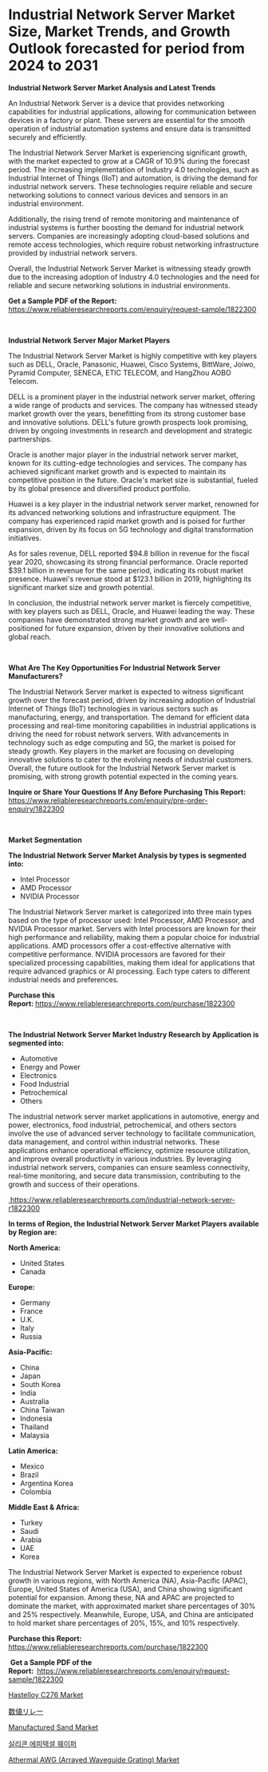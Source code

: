 <p><h1>Industrial Network Server Market Size, Market Trends, and Growth Outlook forecasted for period from 2024 to 2031</h1></p><p><strong>Industrial Network Server Market Analysis and Latest Trends</strong></p>
<p><p>An Industrial Network Server is a device that provides networking capabilities for industrial applications, allowing for communication between devices in a factory or plant. These servers are essential for the smooth operation of industrial automation systems and ensure data is transmitted securely and efficiently.</p><p>The Industrial Network Server Market is experiencing significant growth, with the market expected to grow at a CAGR of 10.9% during the forecast period. The increasing implementation of Industry 4.0 technologies, such as Industrial Internet of Things (IIoT) and automation, is driving the demand for industrial network servers. These technologies require reliable and secure networking solutions to connect various devices and sensors in an industrial environment.</p><p>Additionally, the rising trend of remote monitoring and maintenance of industrial systems is further boosting the demand for industrial network servers. Companies are increasingly adopting cloud-based solutions and remote access technologies, which require robust networking infrastructure provided by industrial network servers.</p><p>Overall, the Industrial Network Server Market is witnessing steady growth due to the increasing adoption of Industry 4.0 technologies and the need for reliable and secure networking solutions in industrial environments.</p></p>
<p><strong>Get a Sample PDF of the Report:&nbsp;</strong> <a href="https://www.reliableresearchreports.com/enquiry/request-sample/1822300">https://www.reliableresearchreports.com/enquiry/request-sample/1822300</a></p>
<p>&nbsp;</p>
<p><strong>Industrial Network Server Major Market Players</strong></p>
<p><p>The Industrial Network Server Market is highly competitive with key players such as DELL, Oracle, Panasonic, Huawei, Cisco Systems, BittWare, Joiwo, Pyramid Computer, SENECA, ETIC TELECOM, and HangZhou AOBO Telecom.</p><p>DELL is a prominent player in the industrial network server market, offering a wide range of products and services. The company has witnessed steady market growth over the years, benefitting from its strong customer base and innovative solutions. DELL's future growth prospects look promising, driven by ongoing investments in research and development and strategic partnerships.</p><p>Oracle is another major player in the industrial network server market, known for its cutting-edge technologies and services. The company has achieved significant market growth and is expected to maintain its competitive position in the future. Oracle's market size is substantial, fueled by its global presence and diversified product portfolio.</p><p>Huawei is a key player in the industrial network server market, renowned for its advanced networking solutions and infrastructure equipment. The company has experienced rapid market growth and is poised for further expansion, driven by its focus on 5G technology and digital transformation initiatives.</p><p>As for sales revenue, DELL reported $94.8 billion in revenue for the fiscal year 2020, showcasing its strong financial performance. Oracle reported $39.1 billion in revenue for the same period, indicating its robust market presence. Huawei's revenue stood at $123.1 billion in 2019, highlighting its significant market size and growth potential. </p><p>In conclusion, the industrial network server market is fiercely competitive, with key players such as DELL, Oracle, and Huawei leading the way. These companies have demonstrated strong market growth and are well-positioned for future expansion, driven by their innovative solutions and global reach.</p></p>
<p>&nbsp;</p>
<p><strong>What Are The Key Opportunities For Industrial Network Server Manufacturers?</strong></p>
<p><p>The Industrial Network Server market is expected to witness significant growth over the forecast period, driven by increasing adoption of Industrial Internet of Things (IIoT) technologies in various sectors such as manufacturing, energy, and transportation. The demand for efficient data processing and real-time monitoring capabilities in industrial applications is driving the need for robust network servers. With advancements in technology such as edge computing and 5G, the market is poised for steady growth. Key players in the market are focusing on developing innovative solutions to cater to the evolving needs of industrial customers. Overall, the future outlook for the Industrial Network Server market is promising, with strong growth potential expected in the coming years.</p></p>
<p><strong>Inquire or Share Your Questions If Any Before Purchasing This Report:</strong> <a href="https://www.reliableresearchreports.com/enquiry/pre-order-enquiry/1822300">https://www.reliableresearchreports.com/enquiry/pre-order-enquiry/1822300</a></p>
<p>&nbsp;</p>
<p><strong>Market Segmentation</strong></p>
<p><strong>The Industrial Network Server Market Analysis by types is segmented into:</strong></p>
<p><ul><li>Intel Processor</li><li>AMD Processor</li><li>NVIDIA Processor</li></ul></p>
<p><p>The Industrial Network Server market is categorized into three main types based on the type of processor used: Intel Processor, AMD Processor, and NVIDIA Processor market. Servers with Intel processors are known for their high performance and reliability, making them a popular choice for industrial applications. AMD processors offer a cost-effective alternative with competitive performance. NVIDIA processors are favored for their specialized processing capabilities, making them ideal for applications that require advanced graphics or AI processing. Each type caters to different industrial needs and preferences.</p></p>
<p><strong>Purchase this Report:&nbsp;</strong><a href="https://www.reliableresearchreports.com/purchase/1822300">https://www.reliableresearchreports.com/purchase/1822300</a></p>
<p>&nbsp;</p>
<p><strong>The Industrial Network Server Market Industry Research by Application is segmented into:</strong></p>
<p><ul><li>Automotive</li><li>Energy and Power</li><li>Electronics</li><li>Food Industrial</li><li>Petrochemical</li><li>Others</li></ul></p>
<p><p>The industrial network server market applications in automotive, energy and power, electronics, food industrial, petrochemical, and others sectors involve the use of advanced server technology to facilitate communication, data management, and control within industrial networks. These applications enhance operational efficiency, optimize resource utilization, and improve overall productivity in various industries. By leveraging industrial network servers, companies can ensure seamless connectivity, real-time monitoring, and secure data transmission, contributing to the growth and success of their operations.</p></p>
<p><a href="https://www.reliableresearchreports.com/industrial-network-server-r1822300">&nbsp;https://www.reliableresearchreports.com/industrial-network-server-r1822300</a></p>
<p><strong>In terms of Region, the Industrial Network Server Market Players available by Region are:</strong></p>
<p>
    <p> <strong> North America: </strong>
        <ul>
            <li>United States</li>
            <li>Canada</li>
        </ul>
        </p> 
    <p> <strong> Europe: </strong>
        <ul>
            <li>Germany</li>
            <li>France</li>
            <li>U.K.</li>
            <li>Italy</li>
            <li>Russia</li>
        </ul>
        </p> 
    <p> <strong> Asia-Pacific: </strong>
        <ul>
            <li>China</li>
            <li>Japan</li>
            <li>South Korea</li>
            <li>India</li>
            <li>Australia</li>
            <li>China Taiwan</li>
            <li>Indonesia</li>
            <li>Thailand</li>
            <li>Malaysia</li>
        </ul>
        </p> 
    <p> <strong> Latin America: </strong>
        <ul>
            <li>Mexico</li>
            <li>Brazil</li>
            <li>Argentina Korea</li>
            <li>Colombia</li>
        </ul>
        </p> 
    <p> <strong> Middle East & Africa: </strong>
        <ul>
            <li>Turkey</li>
            <li>Saudi</li>
            <li>Arabia</li>
            <li>UAE</li>
            <li>Korea</li>
        </ul>
    </p>
    </p>
<p><p>The Industrial Network Server Market is expected to experience robust growth in various regions, with North America (NA), Asia-Pacific (APAC), Europe, United States of America (USA), and China showing significant potential for expansion. Among these, NA and APAC are projected to dominate the market, with approximated market share percentages of 30% and 25% respectively. Meanwhile, Europe, USA, and China are anticipated to hold market share percentages of 20%, 15%, and 10% respectively.</p></p>
<p><strong>Purchase this Report: </strong><a href="https://www.reliableresearchreports.com/purchase/1822300">https://www.reliableresearchreports.com/purchase/1822300</a></p>
<p>&nbsp;<strong>Get a Sample PDF of the Report:&nbsp;&nbsp;</strong><a href="https://www.reliableresearchreports.com/enquiry/request-sample/1822300">https://www.reliableresearchreports.com/enquiry/request-sample/1822300</a></p>
<p><strong></strong></p>
<p><p><a href="https://zircon-bluebell-299.notion.site/Hastelloy-C276-Market-Insights-Market-Players-and-Forecast-Till-2031-772f275ba55f489ca8f0dcba305a3c39">Hastelloy C276 Market</a></p><p><a href="https://github.com/NashBeahan2023/Market-Research-Report-List-1/blob/main/479227020470.md">数値リレー</a></p><p><a href="https://issuu.com/reportprime-2/docs/manufactured-sand-market-size-2030.pptx">Manufactured Sand Market</a></p><p><a href="https://github.com/royErdmtyan906778/Market-Research-Report-List-1/blob/main/531531318828.md">실리콘 에피택셜 웨이퍼</a></p><p><a href="https://github.com/pjcfca/Market-Research-Report-List-2/blob/main/athermal-awg-arrayed-waveguide-grating-market.md">Athermal AWG (Arrayed Waveguide Grating) Market</a></p></p>